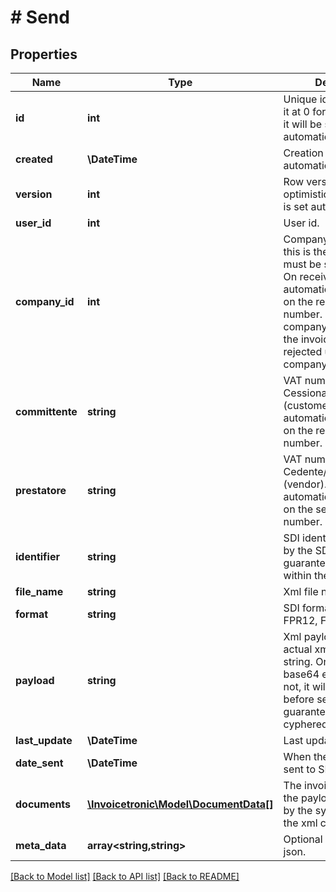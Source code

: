 # # Send

## Properties

Name | Type | Description | Notes
------------ | ------------- | ------------- | -------------
**id** | **int** | Unique identifier. Leave it at 0 for new records as it will be set automatically. | [optional]
**created** | **\DateTime** | Creation date. It is set automatically. | [optional]
**version** | **int** | Row version, for optimistic concurrency. It is set automatically. | [optional]
**user_id** | **int** | User id. | [optional]
**company_id** | **int** | Company id. On send, this is the sender and must be set in advance. On receive, it will be  automatically set based on the recipient&#39;s VAT number. If a matching company is not found, the invoice will be rejected until the company is created. | [optional]
**committente** | **string** | VAT number of the Cessionario/Committente (customer). This is automatically set based on the recipient&#39;s VAT number. | [optional]
**prestatore** | **string** | VAT number of the Cedente/Prestatore (vendor). This is automatically set based on the sender&#39;s VAT number. | [optional]
**identifier** | **string** | SDI identifier. This is set by the SDI and is guaranted to be unique within the SDI system. | [optional]
**file_name** | **string** | Xml file name. | [optional]
**format** | **string** | SDI format (FPA12, FPR12, FSM10, ...) | [optional]
**payload** | **string** | Xml payloaad. This is the actual xml content, as string. On send, it can be base64 encoded. If it&#39;s not, it will be encoded before sending. It is guaranteed to be cyphered at rest. | [optional]
**last_update** | **\DateTime** | Last update from SDI. | [optional]
**date_sent** | **\DateTime** | When the invoice was sent to SDI. | [optional]
**documents** | [**\Invoicetronic\Model\DocumentData[]**](DocumentData.md) | The invoices included in the payload. This is set by the system, based on the xml content. | [optional]
**meta_data** | **array<string,string>** | Optional metadata, as json. | [optional]

[[Back to Model list]](../../README.md#models) [[Back to API list]](../../README.md#endpoints) [[Back to README]](../../README.md)
